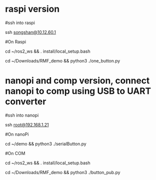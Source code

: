# raspi version
#ssh into raspi

ssh songshan@10.12.60.1

#On Raspi

cd ~/ros2_ws && . install/local_setup.bash

cd ~/Downloads/RMF_demo && python3 ./one_button.py




# nanopi and comp version, connect nanopi to comp using USB to UART converter

#ssh into nanopi

ssh root@192.168.1.21

#On nanoPi

cd ~/demo && python3 ./serialButton.py

#On COM

cd ~/ros2_ws && . install/local_setup.bash

cd ~/Downloads/RMF_demo && python3 ./button_pub.py
